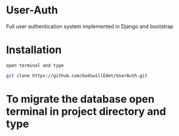 # User-Auth
Full user authentication system implemented in Django and bootstrap

# Installation

`open terminal and type`

```bash
git clone https://github.com/GodswillEdet/UserAuth.git
```
# To migrate the database open terminal in project directory and type

    
